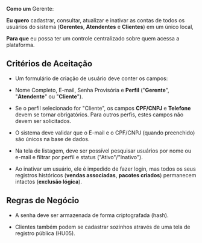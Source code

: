 
**Como um** Gerente: 

**Eu quero** cadastrar, consultar, atualizar e inativar as contas de todos os usuários do sistema (**Gerentes**, **Atendentes** e **Clientes**) em um único local,  

**Para que** eu possa ter um controle centralizado sobre quem acessa a plataforma.  

## Critérios de Aceitação

- Um formulário de criação de usuário deve conter os campos:
  
- Nome Completo, E-mail, Senha Provisória e **Perfil** ("**Gerente**", "**Atendente**" ou "**Cliente**").
  
- Se o perfil selecionado for "Cliente", os campos **CPF/CNPJ** e **Telefone** devem se tornar obrigatórios. Para outros perfis, estes campos não devem ser solicitados. 

- O sistema deve validar que o E-mail e o CPF/CNPJ (quando preenchido) são únicos na base de dados.  

- Na tela de listagem, deve ser possível pesquisar usuários por nome ou e-mail e filtrar por perfil e status ("Ativo"/"Inativo").  

- Ao inativar um usuário, ele é impedido de fazer login, mas todos os seus registros históricos (**vendas associadas**, **pacotes criados**) permanecem intactos (**exclusão lógica**).  

## Regras de Negócio

- A senha deve ser armazenada de forma criptografada (hash). 

- Clientes também podem se cadastrar sozinhos através de uma tela de registro pública (HU05).  
